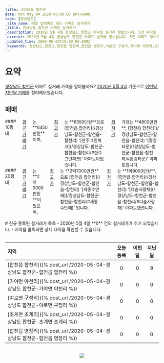 ```yaml
---
title: 경상남도 합천군
date: Mon May 04 2020 00:00:00 GMT+0900
tags: [경상남도]
_site_name: 매일 업데이트 되는 아파트 실거래가
_title: 경상남도 합천군 아파트 실거래가
_description: 2020년 5월 4일 경상남도 합천군 아파트 실거래 정보입니다. 5건 아파트 정보가 있습니다.
_excerpt: 2020년 5월 4일 경상남도 합천군 아파트 실거래 정보입니다. 5건 아파트 정보가 있습니다.
_updated_time: 2020-05-03T15:00:00.000Z
_keywords: 경상남도,합천군,합천읍 합천리,합천읍 영창리,야로면 구정리,가야면 야천리,초계면 초계리
---
```



# 요약
<ins>경상남도 합천군</ins> 아파트 실거래 가격을 알아볼까요? <ins>2020년 5월 4일</ins> 기준으로 <ins>이번달, 지난달 거래</ins>를 정리해보았습니다.

## 매매
<div class="container">
<div class="six columns" markdown="1">
#### 10평대
<ins>평균 거래가</ins>는 **6450만원**이며, <ins>최고가</ins>는 **8550만원**으로 [합천읍 합천리](/경상남도-합천군-합천읍-합천리) '[한주그린파크](/경상남도-합천군-합천읍-합천리/#한주그린파크)' 아파트이었습니다. <ins>최저가</ins> 거래는 **4800만원**, [합천읍 합천리](/경상남도-합천군-합천읍-합천리) '[황강타운](/경상남도-합천군-합천읍-합천리/#황강타운)' 아파트입니다.
</div>
<div class="six columns" markdown="1">
#### 20평대
<ins>평균 거래가</ins>는 **2억3000만원**이었으며, <ins>최고가</ins>는 **2억7000만원**으로 [합천읍 합천리](/경상남도-합천군-합천읍-합천리) '[세종수안애](/경상남도-합천군-합천읍-합천리/#세종수안애)' 입니다. <ins>최저가</ins>는 **1억9000만원**, [합천읍 합천리](/경상남도-합천군-합천읍-합천리) '[다솜사랑채](/경상남도-합천군-합천읍-합천리/#다솜사랑채)' 아파트였습니다.
</div>
</div>


<br>
# 신규 등록된 실거래가 목록
- 2020년 5월 4일 **0** 건의 실거래가가 추가 되었습니다.
- 지역을 클릭하면 상세 내역을 확인할 수 있습니다.
<br><br>

| 지역 | 오늘 등록 | 이번달 | 지난달 |
|:---|:---:|:---:|:---:|
| [합천읍 합천리]({% post_url /2020-05-04-경상남도 합천군-합천읍 합천리 %}) | 0 | 0 | 9|
| [가야면 야천리]({% post_url /2020-05-04-경상남도 합천군-가야면 야천리 %}) | 0 | 0 | 0|
| [야로면 구정리]({% post_url /2020-05-04-경상남도 합천군-야로면 구정리 %}) | 0 | 0 | 0|
| [초계면 초계리]({% post_url /2020-05-04-경상남도 합천군-초계면 초계리 %}) | 0 | 0 | 0|
| [합천읍 영창리]({% post_url /2020-05-04-경상남도 합천군-합천읍 영창리 %}) | 0 | 0 | 0|

<p align="center"><br><img src="https://via.placeholder.com/700x120"><br></p>
